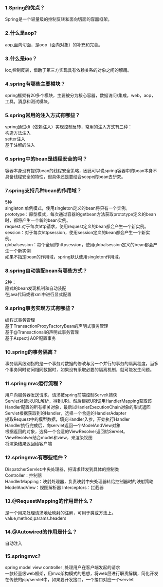 ### 1.Spring的优点？
Spring是一个轻量级的控制反转和面向切面的容器框架。<br>
### 2.什么是aop?
aop,面向切面，是oop（面向对象）的补充和完善。<br>
### 3.什么是ioc？
ioc,控制反转，借助于第三方实现具有依赖关系的对象之间的解耦。
### 4.spring有哪些主要模块？
spring框架有20多个模块，主要被分为核心容器，数据访问/集成，web，aop，工具，消息和测试模块。
### 5.spring常用的注入方式有哪些？
spring通过di（依赖注入）实现控制反转，常用的注入方式有三种：<br>
构造方法注入<br>setter注入<br>基于注解的注入<br>
### 6.spring中的bean是线程安全的吗？
容器本身没有提供bean的线程安全策略，因此可以说spring容器中的bean本身不具备线程安全的特性，但具体还是要结合scope的bean去研究。
### 7.spring支持几种bean的作用域？
5种<br>
singleton:单例模式，使用singleton定义的bean将只有一个实例。<br>
prototype：原型模式，每次通过容器的getbean方法获取prototype定义的bean时，都将产生一个新的bean实例。<br>
request:对于每次http请求，使用request定义的bean都会产生一个新实例。<br>
session：对于每次httpsession，使用session定义的bean都会产生一个新实例。<br>
globalsession：每个全局的httpsession，使用globalsession定义的bean都会产生一个新实例<br>
如果不指定bean的作用域，spring默认使用singleton作用域。
### 8.spring自动装配bean有哪些方式？
2种：<br>
隐式的bean发现机制和自动装配<br>
在java代码或者xml中进行显式配置<br>
### 9.spring事务实现方式有哪些？
编程式事务管理<br>
基于TransactionProxyFactoryBean的声明式事务管理<br>
基于@Transactional的声明式事务管理<br>
基于Aspectj AOP配置事务
### 10.spring的事务隔离？
事务隔离级别指的是一个事务对数据的修改与另一个并行的事务的隔离程度，当多个事务同时访问相同数据时，如果没有采取必要的隔离机制，就可能发生问题。
### 11.spring mvc运行流程？
用户向服务器发送请求，请求被spring前端控制Servelt捕获<br>
Servlet对请求URL解析，得到URI。然后根据URI调用HandlerMapping获取该Handler配置的所有相关对象，最后以HanlerExecutionChain对象的形式返回<br>
Servlet根据获取到的Handler，选择一个合适的HandlerAdapter<br>
提取Request中的模型数据，填充Handler入参，开始执行Handler<br>
Handler执行完成后，向servlet返回一个ModelAndView对象<br>
根据返回的对象，选择一个合适的ViewResolver返回给Servlet。<br>
ViewResolver结合model和view，来渲染视图<br>
将渲染结果返回给客户端
### 12.springmvc有哪些组件？
DispatcherServlet:中央处理器，把请求转发到具体的控制类<br>
Controller：控制器<br>
HandlerMapping：映射处理器，负责映射中央处理器转给控制器时的映射策略<br>
ModelAndView：视图解析器
Interceptors：拦截器
### 13.@RequestMapping的作用是什么？
是一个用来处理请求地址映射的注解，可用于类或方法上。value,method,params.headers
### 14.@Autowired的作用是什么？
自动注入
### 15.springmvc?
spring model view controller ,处理用户在客户端发起的请求<br>
一款轻量级web框架，用mvc架构模式的思想，将web层进行职责解耦，简化开发<br>
在传统的jsp/servlet中，如果要开发接口，一个接口对应一个servlet